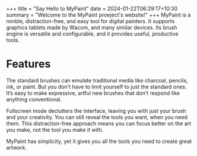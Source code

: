 +++
title = "Say Hello to MyPaint"
date = 2024-01-22T06:29:17+10:30
summary = "Welcome to the MyPaint proeject's website!"
+++
MyPaint is a nimble, distraction-free, and easy tool for digital painters.
It supports graphics tablets made by Wacom, and many similar devices.
Its brush engine is versatile and configurable, and it provides useful, productive tools.

# Features
The standard brushes can emulate traditional media like charcoal, 
pencils, ink, or paint. But you don't have to limit yourself to just 
the standard ones. It’s easy to make expressive, artful new brushes 
that don’t respond like anything conventional.

Fullscreen mode declutters the interface, leaving you with just your 
brush and your creativity. You can still reveal the tools you want, 
when you need them. This distraction-free approach means you can focus 
better on the art you make, not the tool you make it with.

MyPaint has simplicity, yet it gives you all the tools you need to 
create great artwork.

